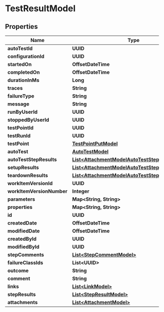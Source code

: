 

# TestResultModel


## Properties

| Name | Type | Description | Notes |
|------------ | ------------- | ------------- | -------------|
|**autoTestId** | **UUID** |  |  [optional] |
|**configurationId** | **UUID** |  |  [optional] |
|**startedOn** | **OffsetDateTime** |  |  [optional] |
|**completedOn** | **OffsetDateTime** |  |  [optional] |
|**durationInMs** | **Long** |  |  [optional] |
|**traces** | **String** |  |  [optional] |
|**failureType** | **String** |  |  [optional] |
|**message** | **String** |  |  [optional] |
|**runByUserId** | **UUID** |  |  [optional] |
|**stoppedByUserId** | **UUID** |  |  [optional] |
|**testPointId** | **UUID** |  |  [optional] |
|**testRunId** | **UUID** |  |  [optional] |
|**testPoint** | [**TestPointPutModel**](TestPointPutModel.md) |  |  [optional] |
|**autoTest** | [**AutoTestModel**](AutoTestModel.md) |  |  [optional] |
|**autoTestStepResults** | [**List&lt;AttachmentModelAutoTestStepResultsModel&gt;**](AttachmentModelAutoTestStepResultsModel.md) |  |  [optional] |
|**setupResults** | [**List&lt;AttachmentModelAutoTestStepResultsModel&gt;**](AttachmentModelAutoTestStepResultsModel.md) |  |  [optional] |
|**teardownResults** | [**List&lt;AttachmentModelAutoTestStepResultsModel&gt;**](AttachmentModelAutoTestStepResultsModel.md) |  |  [optional] |
|**workItemVersionId** | **UUID** |  |  [optional] |
|**workItemVersionNumber** | **Integer** |  |  [optional] |
|**parameters** | **Map&lt;String, String&gt;** |  |  [optional] |
|**properties** | **Map&lt;String, String&gt;** |  |  [optional] |
|**id** | **UUID** |  |  [optional] |
|**createdDate** | **OffsetDateTime** |  |  [optional] |
|**modifiedDate** | **OffsetDateTime** |  |  [optional] |
|**createdById** | **UUID** |  |  [optional] |
|**modifiedById** | **UUID** |  |  [optional] |
|**stepComments** | [**List&lt;StepCommentModel&gt;**](StepCommentModel.md) |  |  [optional] |
|**failureClassIds** | **List&lt;UUID&gt;** |  |  [optional] |
|**outcome** | **String** |  |  [optional] |
|**comment** | **String** |  |  [optional] |
|**links** | [**List&lt;LinkModel&gt;**](LinkModel.md) |  |  [optional] |
|**stepResults** | [**List&lt;StepResultModel&gt;**](StepResultModel.md) |  |  [optional] |
|**attachments** | [**List&lt;AttachmentModel&gt;**](AttachmentModel.md) |  |  [optional] |



